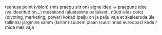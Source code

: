 teenuse point (vision) (mis praegu sitt on)
algne idee -> praegune idee (valideeritud on...)
meeskond (alustasime paljukesti, nüüd alles core) (pivoting, marketing, power)
kokad (palju on ja palju vaja et skaleeruda üle tallinna)
järgmine samm (tallinn)
suurem plaan (suurlinnad euroopas)
keda / mida meil vaja
